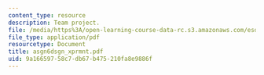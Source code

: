 ```yaml
---
content_type: resource
description: Team project.
file: /media/https%3A/open-learning-course-data-rc.s3.amazonaws.com/esd-33-systems-engineering-summer-2004/9a16659758c7db67b475210fa8e9886f_asgn6dsgn_xprmnt.pdf
file_type: application/pdf
resourcetype: Document
title: asgn6dsgn_xprmnt.pdf
uid: 9a166597-58c7-db67-b475-210fa8e9886f
---
```

